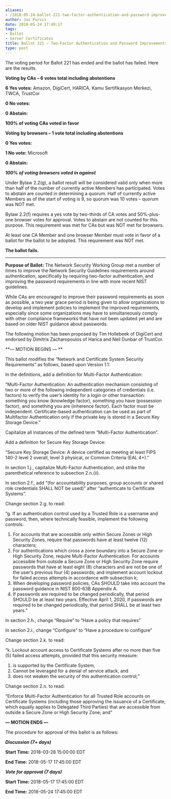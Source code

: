 ```yaml
---
aliases:
- /2018-05-24-ballot-221-two-factor-authentication-and-password-improvements/
author: Jos Purvis
date: 2018-05-24 17:49:17
tags:
- Ballot
- Server Certificates
title: Ballot 221 – Two-Factor Authentication and Password Improvements
type: post
---
```


The voting period for Ballot 221 has ended and the ballot has failed. Here are the results.

**Voting by CAs – 6 votes total including abstentions**

**6 Yes votes:** Amazon, DigiCert, HARICA, Kamu Sertifikasyon Merkezi, TWCA, TrustCor

**0 No votes:**

**0 Abstain:**

**100% of voting CAs voted in favor**

**Voting by browsers – 1 vote total including abstentions**

**0 Yes votes:**

**1 No vote:** Microsoft

**0 Abstain:**

_**100% of voting browsers voted in against**_

Under Bylaw 2.2(g), a ballot result will be considered valid only when more than half of the number of currently active Members has participated. Votes to abstain are counted in determining a quorum. Half of currently active Members as of the start of voting is 9, so quorum was 10 votes – quorum was NOT met.

Bylaw 2.2(f) requires a yes vote by two-thirds of CA votes and 50%-plus-one browser votes for approval. Votes to abstain are not counted for this purpose. This requirement was met for CAs but was NOT met for browsers.

At least one CA Member and one browser Member must vote in favor of a ballot for the ballot to be adopted. This requirement was NOT met.

**The ballot fails.**

______________________________________________________________________

**Purpose of Ballot:** The Network Security Working Group met a number of times to improve the Network Security Guidelines requirements around authentication, specifically by requiring two-factor authentication, and improving the password requirements in line with more recent NIST guidelines.

While CAs are encouraged to improve their password requirements as soon as possible, a two year grace period is being given to allow organizations to develop and implement policies to implement the improved requirements, especially since some organizations may have to simultaneously comply with other compliance frameworks that have not been updated yet and are based on older NIST guidance about passwords.

The following motion has been proposed by Tim Hollebeek of DigiCert and endorsed by Dimitris Zacharopoulos of Harica and Neil Dunbar of TrustCor.

**— MOTION BEGINS —
**

This ballot modifies the “Network and Certificate System Security Requirements” as follows, based upon Version 1.1:

In the definitions, add a definition for Multi-Factor Authentication:

“Multi-Factor Authentication: An authentication mechanism consisting of two or more of the following independent categories of credentials (i.e. factors) to verify the user’s identity for a login or other transaction: something you know (knowledge factor), something you have (possession factor), and something you are (inherence factor). Each factor must be independent. Certificate-based authentication can be used as part of Multifactor Authentication only if the private key is stored in a Secure Key Storage Device.”

Capitalize all instances of the defined term “Multi-Factor Authentication”.

Add a definition for Secure Key Storage Device:

“Secure Key Storage Device: A device certified as meeting at least FIPS 140-2 level 2 overall, level 3 physical, or Common Criteria (EAL 4+).”

In section 1.j., capitalize Multi-Factor Authentication, and strike the parenthetical reference to subsection 2.n.(ii).

In section 2.f., add “(for accountability purposes, group accounts or shared role credentials SHALL NOT be used)” after “authenticate to Certificate Systems”.

Change section 2.g. to read:

“g. If an authentication control used by a Trusted Role is a username and password, then, where technically feasible, implement the following controls:

1. For accounts that are accessible only within Secure Zones or High Security Zones, require that passwords have at least twelve (12) characters;
1. For authentications which cross a zone boundary into a Secure Zone or High Security Zone, require Multi-Factor Authentication. For accounts accessible from outside a Secure Zone or High Security Zone require passwords that have at least eight (8) characters and are not be one of the user’s previous four (4) passwords; and implement account lockout for failed access attempts in accordance with subsection k;
1. When developing password policies, CAs SHOULD take into account the password guidance in NIST 800-63B Appendix A.
1. If passwords are required to be changed periodically, that period SHOULD be at least two years. Effective April 1, 2020, if passwords are required to be changed periodically, that period SHALL be at least two years.”

In section 2.h., change “Require” to “Have a policy that requires”

In section 2.i., change “Configure” to “Have a procedure to configure”

Change section 2.k. to read:

“k. Lockout account access to Certificate Systems after no more than five (5) failed access attempts, provided that this security measure:

1. is supported by the Certificate System,
1. Cannot be leveraged for a denial of service attack, and
1. does not weaken the security of this authentication control;”

Change section 2.n. to read:

“Enforce Multi-Factor Authentication for all Trusted Role accounts on Certificate Systems (including those approving the issuance of a Certificate, which equally applies to Delegated Third Parties) that are accessible from outside a Secure Zone or High Security Zone; and”

**— MOTION ENDS —**

The procedure for approval of this ballot is as follows:

_**Discussion (7+ days)**_

**Start Time:** 2018-03-28 15:00:00 EDT

**End Time:** 2018-05-17 17:45:00 EDT

_**Vote for approval (7 days)**_

**Start Time:** 2018-05-17 17:45:00 EDT

**End Time:** 2018-05-24 17:45:00 EDT